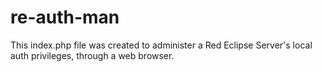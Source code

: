 # re-auth-man
This index.php file was created to administer a Red Eclipse Server's local auth privileges, through a web browser.